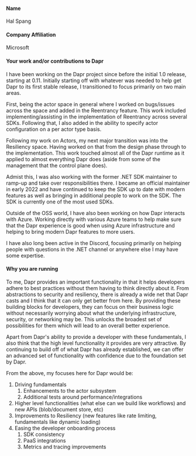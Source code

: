 #### Name
Hal Spang

#### Company Affiliation
Microsoft

#### Your work and/or contributions to Dapr
I have been working on the Dapr project since before the initial 1.0 release, starting at 0.11. Initially starting off with whatever was needed to help get Dapr to its first stable release, 
I transitioned to focus primarily on two main areas. 

First, being the actor space in general where I worked on bugs/issues across the space and added in the Reentrancy feature. This work included implementing/assisting in the implementation of
 Reentrancy across several SDKs. Following that, I also added in the ability to specify actor configuration on a per actor type basis.

Following my work on Actors, my next major transition was into the Resiliency space. Having worked on that from the design phase through to the implementation. 
 This work touched almost all of the Dapr runtime as it applied to almost everything Dapr does (aside from some of the management that the control plane does).

Admist this, I was also working with the former .NET SDK maintainer to ramp-up and take over responsibilities there. I became an official maintainer in early 2022 and have continued 
 to keep the SDK up to date with modern features as well as bringing in additional people to work on the SDK. The SDK is currently one of the most used SDKs.

Outside of the OSS world, I have also been working on how Dapr interacts with Azure. Working directly with various Azure teams to help make sure that the Dapr experience is good when using
 Azure infrastructure and helping to bring modern Dapr features to more users.

I have also long been active in the Discord, focusing primarily on helping people with questions in the .NET channel or anywhere else I may have some expertise.

#### Why you are running
To me, Dapr provides an important functionality in that it helps developers adhere to best practices without them having to think directly about it. From abstractions to security and resiliency, there is already a wide net that Dapr casts and I think that it can only get better from here. By providing these building blocks for developers, they can focus on their business logic without necessarily worrying about what the underlying infrastructure, security, or networking may be. This unlocks the broadest set of possibilities for them which will lead to an overall better experience.

Apart from Dapr's ability to provide a developer with these fundamentals, I also think that the high level functionality it provides are very attractive. By continuing to build off of what Dapr has already established, we can offer an advanced set of functionality with confidence due to the foundation set by Dapr. 

From the above, my focuses here for Dapr would be:
1. Driving fundamentals
   1. Enhancements to the actor subsystem
   1. Additional tests around performance/integrations
1. Higher level functionalities (what else can we build like workflows) and new APIs (blob/document store, etc)
1. Improvements to Resiliency (new features like rate limiting, fundamentals like dynamic loading)
1. Easing the developer onboarding process
   1. SDK consistency
   1. PaaS integrations
   1. Metrics and tracing improvements
